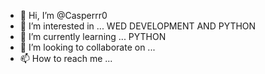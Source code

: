 - 👋 Hi, I’m @Casperrr0
- 👀 I’m interested in ... WED DEVELOPMENT AND PYTHON
- 🌱 I’m currently learning ... PYTHON
- 💞️ I’m looking to collaborate on ...
- 📫 How to reach me ...

<!---
Casperrr0/Casperrr0 is a ✨ special ✨ repository because its `README.md` (this file) appears on your GitHub profile.
You can click the Preview link to take a look at your changes.
--->
